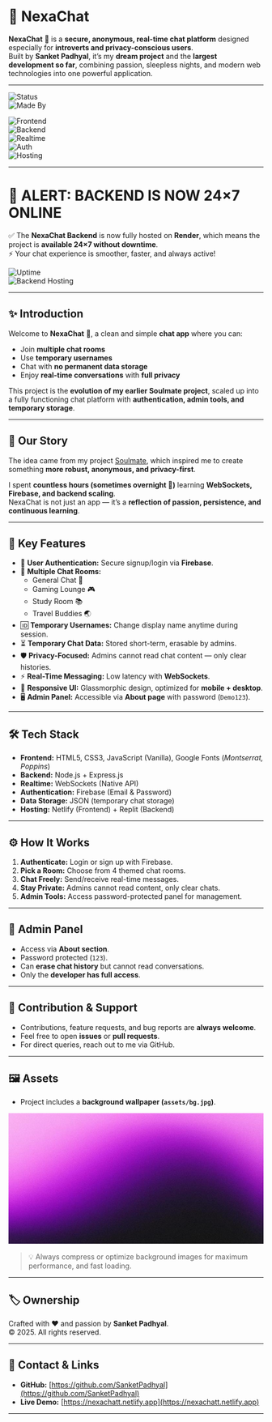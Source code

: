 # 📌 NexaChat  

**NexaChat** 📌 is a **secure, anonymous, real-time chat platform** designed especially for **introverts and privacy-conscious users**.  
Built by **Sanket Padhyal**, it’s my **dream project** and the **largest development so far**, combining passion, sleepless nights, and modern web technologies into one powerful application.  


---

![Status](https://img.shields.io/badge/status-Active-brightgreen)  
![Made By](https://img.shields.io/badge/made%20by-Sanket%20Padhyal-blue)  

![Frontend](https://img.shields.io/badge/Frontend-HTML5%20%7C%20CSS3%20%7C%20JavaScript-orange)  
![Backend](https://img.shields.io/badge/Backend-Node.js%20%7C%20Express.js-yellowgreen)  
![Realtime](https://img.shields.io/badge/Real--Time-WebSockets-red)  
![Auth](https://img.shields.io/badge/Auth-Firebase-orange)  
![Hosting](https://img.shields.io/badge/Hosting-Netlify%20%7C%20Render-purple)  

---

# 📢 ALERT: BACKEND IS NOW 24×7 ONLINE 

✅ The **NexaChat Backend** is now fully hosted on **Render**, which means the project is **available 24×7 without downtime**.  
⚡ Your chat experience is smoother, faster, and always active!  

![Uptime](https://img.shields.io/badge/Uptime-24×7-brightgreen)  
![Backend Hosting](https://img.shields.io/badge/Backend-Render-blue)  

---

## ✨ Introduction  

Welcome to **NexaChat** 📌, a clean and simple **chat app** where you can:  
- Join **multiple chat rooms**  
- Use **temporary usernames**  
- Chat with **no permanent data storage**  
- Enjoy **real-time conversations** with **full privacy**  

This project is the **evolution of my earlier Soulmate project**, scaled up into a fully functioning chat platform with **authentication, admin tools, and temporary storage**.  

---

## 🚀 Our Story  

The idea came from my project [Soulmate](https://github.com/SanketPadhyal/soulbuddy), which inspired me to create something **more robust, anonymous, and privacy-first**.  

I spent **countless hours (sometimes overnight 🌙)** learning **WebSockets, Firebase, and backend scaling**.  
NexaChat is not just an app — it’s a **reflection of passion, persistence, and continuous learning**.  

---

## 🔑 Key Features  

- 🔐 **User Authentication:** Secure signup/login via **Firebase**.  
- 💬 **Multiple Chat Rooms:**  
  - General Chat 📧  
  - Gaming Lounge 🎮  
  - Study Room 📚  
  - Travel Buddies 🌏  
- 🆔 **Temporary Usernames:** Change display name anytime during session.  
- ⏳ **Temporary Chat Data:** Stored short-term, erasable by admins.  
- 🛡️ **Privacy-Focused:** Admins cannot read chat content — only clear histories.  
- ⚡ **Real-Time Messaging:** Low latency with **WebSockets**.  
- 📱 **Responsive UI:** Glassmorphic design, optimized for **mobile + desktop**.  
- 🖥️ **Admin Panel:** Accessible via **About page** with password (`Demo123`).  

---

## 🛠 Tech Stack  

- **Frontend:** HTML5, CSS3, JavaScript (Vanilla), Google Fonts (*Montserrat, Poppins*)  
- **Backend:** Node.js + Express.js  
- **Realtime:** WebSockets (Native API)  
- **Authentication:** Firebase (Email & Password)  
- **Data Storage:** JSON (temporary chat storage)  
- **Hosting:** Netlify (Frontend) + Replit (Backend)  

---

## ⚙️ How It Works  

1. **Authenticate:** Login or sign up with Firebase.  
2. **Pick a Room:** Choose from 4 themed chat rooms.  
3. **Chat Freely:** Send/receive real-time messages.  
4. **Stay Private:** Admins cannot read content, only clear chats.  
5. **Admin Tools:** Access password-protected panel for management.  

---

## 🔑 Admin Panel  

- Access via **About section**.  
- Password protected (`123`).  
- Can **erase chat history** but cannot read conversations.  
- Only the **developer has full access**.  

---

## 🤝 Contribution & Support  

- Contributions, feature requests, and bug reports are **always welcome**.  
- Feel free to open **issues** or **pull requests**.  
- For direct queries, reach out to me via GitHub.  

--- 

## 🖼️ Assets  

- Project includes a **background wallpaper (`assets/bg.jpg`)**.  

![Background Image](assets/bg.jpg)  

> 💡 Always compress or optimize background images for maximum performance, and fast loading.

---

## 🏷️ Ownership  

Crafted with ❤️ and passion by **Sanket Padhyal**.  
© 2025. All rights reserved.  

---

## 🔗 Contact & Links  

- **GitHub:** [https://github.com/SanketPadhyal](https://github.com/SanketPadhyal)  
- **Live Demo:** [https://nexachatt.netlify.app](https://nexachatt.netlify.app)  

---
